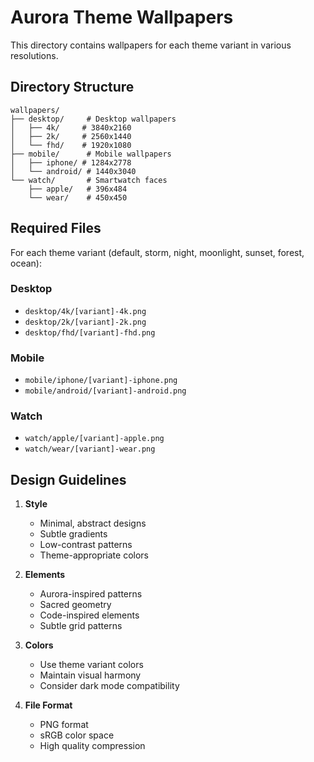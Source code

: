 # Aurora Theme Wallpapers

This directory contains wallpapers for each theme variant in various resolutions.

## Directory Structure

```
wallpapers/
├── desktop/     # Desktop wallpapers
│   ├── 4k/     # 3840x2160
│   ├── 2k/     # 2560x1440
│   └── fhd/    # 1920x1080
├── mobile/      # Mobile wallpapers
│   ├── iphone/ # 1284x2778
│   └── android/ # 1440x3040
└── watch/       # Smartwatch faces
    ├── apple/   # 396x484
    └── wear/    # 450x450
```

## Required Files

For each theme variant (default, storm, night, moonlight, sunset, forest, ocean):

### Desktop
- `desktop/4k/[variant]-4k.png`
- `desktop/2k/[variant]-2k.png`
- `desktop/fhd/[variant]-fhd.png`

### Mobile
- `mobile/iphone/[variant]-iphone.png`
- `mobile/android/[variant]-android.png`

### Watch
- `watch/apple/[variant]-apple.png`
- `watch/wear/[variant]-wear.png`

## Design Guidelines

1. **Style**
   - Minimal, abstract designs
   - Subtle gradients
   - Low-contrast patterns
   - Theme-appropriate colors

2. **Elements**
   - Aurora-inspired patterns
   - Sacred geometry
   - Code-inspired elements
   - Subtle grid patterns

3. **Colors**
   - Use theme variant colors
   - Maintain visual harmony
   - Consider dark mode compatibility

4. **File Format**
   - PNG format
   - sRGB color space
   - High quality compression
